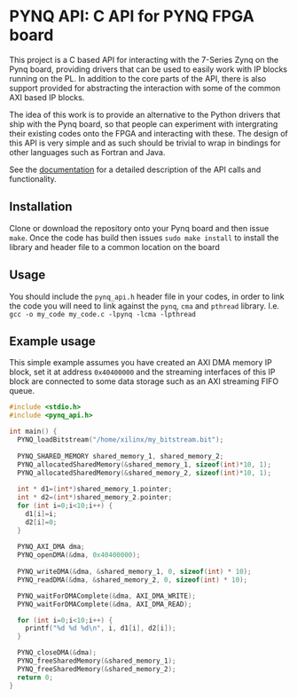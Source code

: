 # PYNQ API: C API for PYNQ FPGA board

This project is a C based API for interacting with the 7-Series Zynq on the Pynq board, providing drivers that can be used to easily work with IP blocks running on the PL. In addition to the core parts of the API, there is also support provided for abstracting the interaction with some of the common AXI based IP blocks.

The idea of this work is to provide an alternative to the Python drivers that ship with the Pynq board, so that people can experiment with intergrating their existing codes onto the FPGA and interacting with these. The design of this API is very simple and as such should be trivial to wrap in bindings for other languages such as Fortran and Java.

See the <a href="https://github.com/mesham/pynq_api/tree/master/docs">documentation</a> for a detailed description of the API calls and functionality.

## Installation

Clone or download the repository onto your Pynq board and then issue ``make``. Once the code has build then issues ``sudo make install`` to install the library and header file to a common location on the board

## Usage

You should include the ``pynq_api.h`` header file in your codes, in order to link the code you will need to link against the ``pynq``, ``cma`` and ``pthread`` library. I.e. ``gcc -o my_code my_code.c -lpynq -lcma -lpthread``

## Example usage

This simple example assumes you have created an AXI DMA memory IP block, set it at address ``0x40400000`` and the streaming interfaces of this IP block are connected to some data storage such as an AXI streaming FIFO queue.

```c
#include <stdio.h>
#include <pynq_api.h>

int main() {
  PYNQ_loadBitstream("/home/xilinx/my_bitstream.bit");
  
  PYNQ_SHARED_MEMORY shared_memory_1, shared_memory_2;
  PYNQ_allocatedSharedMemory(&shared_memory_1, sizeof(int)*10, 1);
  PYNQ_allocatedSharedMemory(&shared_memory_2, sizeof(int)*10, 1);
  
  int * d1=(int*)shared_memory_1.pointer;
  int * d2=(int*)shared_memory_2.pointer;
  for (int i=0;i<10;i++) {
    d1[i]=i;
    d2[i]=0;
  }
  
  PYNQ_AXI_DMA dma;
  PYNQ_openDMA(&dma, 0x40400000);
  
  PYNQ_writeDMA(&dma, &shared_memory_1, 0, sizeof(int) * 10);
  PYNQ_readDMA(&dma, &shared_memory_2, 0, sizeof(int) * 10);

  PYNQ_waitForDMAComplete(&dma, AXI_DMA_WRITE);
  PYNQ_waitForDMAComplete(&dma, AXI_DMA_READ);

  for (int i=0;i<10;i++) {
    printf("%d %d %d\n", i, d1[i], d2[i]);
  }

  PYNQ_closeDMA(&dma);
  PYNQ_freeSharedMemory(&shared_memory_1);
  PYNQ_freeSharedMemory(&shared_memory_2);
  return 0;
}

```
